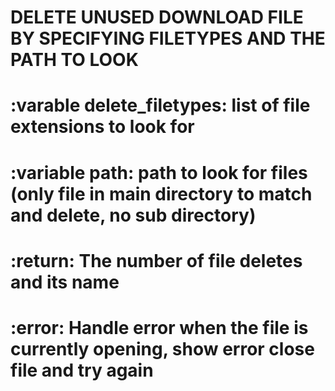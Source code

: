 # DELETE UNUSED DOWNLOAD FILE BY SPECIFYING FILETYPES AND THE PATH TO LOOK
# :varable delete_filetypes: list of file extensions to look for
# :variable path: path to look for files (only file in main directory to match and delete, no sub directory)
# :return: The number of file deletes and its name
# :error: Handle error when the file is currently opening, show error close file and try again



